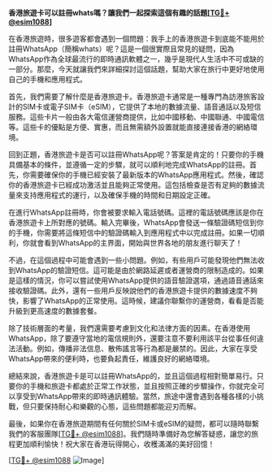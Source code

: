**香港旅遊卡可以註冊whats嗎？讓我們一起探索這個有趣的話題[[TG💪+ @esim1088](https://t.me/s/esim1088)]**

在香港旅遊時，很多遊客都會遇到一個問題：我手上的香港旅遊卡到底能不能用於註冊WhatsApp（簡稱whats）呢？這是一個很實際且常見的疑問，因為WhatsApp作為全球最流行的即時通訊軟體之一，幾乎是現代人生活中不可或缺的一部分。那麼，今天就讓我們來詳細探討這個話題，幫助大家在旅行中更好地使用自己的手機和應用程式。

首先，我們需要了解什麼是香港旅遊卡。香港旅遊卡通常是一種專門為訪港旅客設計的SIM卡或電子SIM卡（eSIM），它提供了本地的數據流量、語音通話以及短信服務。這些卡片一般由各大電信運營商提供，比如中國移動、中國聯通、中國電信等。這些卡的優點是方便、實惠，而且無需額外設置就能直接連接香港的網絡環境。

回到正題，香港旅遊卡是否可以註冊WhatsApp呢？答案是肯定的！只要你的手機具備基本的條件，並遵循一定的步驟，就可以順利地完成WhatsApp的註冊。首先，你需要確保你的手機已經安裝了最新版本的WhatsApp應用程式。然後，確認你的香港旅遊卡已經成功激活並且能夠正常使用。這包括檢查是否有足夠的數據流量來支持應用程式的運行，以及確保手機的時間和日期設定正確。

在進行WhatsApp註冊時，你會被要求輸入電話號碼。這裡的電話號碼應該是你在香港旅遊卡上所對應的號碼。輸入完畢後，WhatsApp會發送一條驗證碼短信到你的手機，你需要將這條短信中的驗證碼輸入到應用程式中以完成註冊。如果一切順利，你就會看到WhatsApp的主界面，開始與世界各地的朋友進行聊天了！

不過，在這個過程中可能會遇到一些小問題。例如，有些用戶可能發現他們無法收到WhatsApp的驗證短信。這可能是由於網路延遲或者運營商的限制造成的。如果是這樣的情況，你可以嘗試使用WhatsApp提供的語音驗證選項，通過語音通話來接收驗證碼。此外，還有一些用戶反映說他們的香港旅遊卡提供的數據速度不夠快，影響了WhatsApp的正常使用。這時候，建議你聯繫你的運營商，看看是否能升級到更高速度的數據套餐。

除了技術層面的考量，我們還需要考慮到文化和法律方面的因素。在香港使用WhatsApp，除了要遵守當地的電信規則外，還要注意不要利用該平台從事任何違法活動。例如，傳播非法信息、散佈謠言等行為都是嚴禁的。因此，大家在享受WhatsApp帶來的便利時，也要負起責任，維護良好的網絡環境。

總結來說，香港旅遊卡是可以註冊WhatsApp的，並且這個過程相對簡單易行。只要你的手機和旅遊卡都處於正常工作狀態，並且按照正確的步驟操作，你就完全可以享受到WhatsApp帶來的即時通訊體驗。當然，旅途中還會遇到各種各樣的小挑戰，但只要保持耐心和樂觀的心態，這些問題都能迎刃而解。

最後，如果你在香港旅遊期間有任何關於SIM卡或eSIM的疑問，都可以隨時聯繫我們的客服團隊[[TG💪+ @esim1088](https://t.me/s/esim1088)]。我們隨時準備好為您解答疑惑，讓您的旅程更加順利愉快！祝大家在香港玩得開心，收穫滿滿的美好回憶！

[[TG💪+ @esim1088](https://t.me/s/esim1088) ![Image](https://i.postimg.cc/4NQfJmqS/Snipaste-2025-05-13-00-14-12.png)]